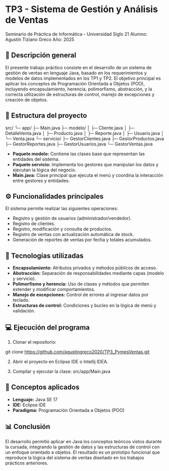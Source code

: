 # TP3 - Sistema de Gestión y Análisis de Ventas

Seminario de Práctica de Informática - Universidad Siglo 21
Alumno: Agustín Tiziano Greco
Año: 2025

## 📘 Descripción general

El presente trabajo práctico consiste en el desarrollo de un sistema de gestión de ventas en lenguaje Java, basado en los requerimientos y modelos de datos implementados en los TP1 y TP2.
El objetivo principal es aplicar los conceptos de Programación Orientada a Objetos (POO), incluyendo encapsulamiento, herencia, polimorfismo, abstracción, y la correcta utilización de estructuras de control, manejo de excepciones y creación de objetos.

## 🧩 Estructura del proyecto

src/
 └─ app/
     ├─ Main.java
     ├─ modelo/
     │   ├─ Cliente.java
     │   ├─ DetalleVenta.java
     │   ├─ Producto.java
     │   ├─ Reporte.java
     │   ├─ Usuario.java
     │   └─ Venta.java
     └─ servicio/
         ├─ GestorClientes.java
         ├─ GestorProductos.java
         ├─ GestorReportes.java
         ├─ GestorUsuarios.java
         └─ GestorVentas.java

- **Paquete modelo:** Contiene las clases base que representan las entidades del sistema.
- **Paquete servicio:** Implementa los gestores que manipulan los datos y ejecutan la lógica del negocio.
- **Main.java:** Clase principal que ejecuta el menú y coordina la interacción entre gestores y entidades.

## ⚙️ Funcionalidades principales
El sistema permite realizar las siguientes operaciones:
- Registro y gestión de usuarios (administrador/vendedor).
- Registro de clientes.
- Registro, modificación y consulta de productos.
- Registro de ventas con actualización automática de stock.
- Generación de reportes de ventas por fecha y totales acumulados.

## 🧩 Tecnologías utilizadas
- **Encapsulamiento:** Atributos privados y métodos públicos de acceso.
- **Abstracción:** Separación de responsabilidades mediante capas (modelo y servicio).
- **Polimorfismo y herencia:** Uso de clases y métodos que permiten extender y modificar comportamientos.
- **Manejo de excepciones:** Control de errores al ingresar datos por teclado.
- **Estructuras de control:** Condiciones y bucles en la lógica de menú y validación.

## 💻 Ejecución del programa
1. Clonar el repositorio:
   
git clone https://github.com/agustingreco2020/TP3_PymesVentas.git

2. Abrir el proyecto en Eclipse IDE o Intellij IDEA.

3. Compilar y ejecutar la clase:
   src/app/Main.java

## 🧠 Conceptos aplicados
- **Lenguaje:** Java SE 17  
- **IDE:** Eclipse IDE  
- **Paradigma:** Programación Orientada a Objetos (POO)

## 📊 Conclusión
El desarrollo permitió aplicar en Java los conceptos teóricos vistos durante la cursada, integrando la gestión de datos y las estructuras de control con un enfoque orientado a objetos. El resultado es un prototipo funcional que reproduce la lógica del sistema de ventas diseñado en los trabajos prácticos anteriores.
